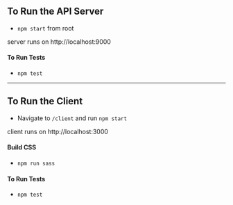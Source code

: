 

## To Run the API Server

- `npm start` from root

server runs on http://localhost:9000

#### To Run Tests

- `npm test`

---

## To Run the Client

- Navigate to `/client` and run `npm start`

client runs on http://localhost:3000


#### Build CSS

- `npm run sass`

#### To Run Tests

- `npm test`
